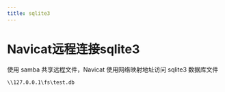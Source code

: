 ```yaml
---
title: sqlite3
---
```


# Navicat远程连接sqlite3

使用 samba 共享远程文件，Navicat 使用网络映射地址访问 sqlite3 数据库文件

`\\127.0.0.1\fs\test.db`
